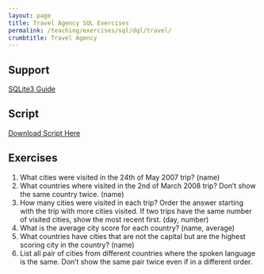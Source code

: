 ```yaml
---
layout: page
title: Travel Agency SQL Exercises
permalink: /teaching/exercises/sql/dql/travel/
crumbtitle: Travel Agency
---
```


## Support
[SQLite3 Guide](/teaching/exercises/sql/sqlite/)


## Script

[Download Script Here](/teaching/exercises/sql/dql/scripts/employees.sql)

## Exercises

1. What cities were visited in the 24th of May 2007 trip? (name)
2. What countries where visited in the 2nd of March 2008 trip? Don’t show the same country twice. (name)
3. How many cities were visited in each trip? Order the answer starting with the trip with more cities visited. If two trips have the same number of visited cities, show the most recent first. (day, number)
4. What is the average city score for each country? (name, average)
5. What countries have cities that are not the capital but are the highest scoring city in the country? (name)
6. List all pair of cities from different countries where the spoken language is the same. Don’t show the same pair twice even if in a different order.